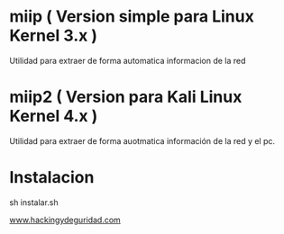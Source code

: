 # miip ( Version simple para Linux Kernel 3.x )
Utilidad para extraer de forma automatica informacion de la red

# miip2 ( Version para Kali Linux Kernel 4.x )
Utilidad para extraer de forma auotmatica información de la red y el pc.

# Instalacion
sh instalar.sh

www.hackingydeguridad.com

